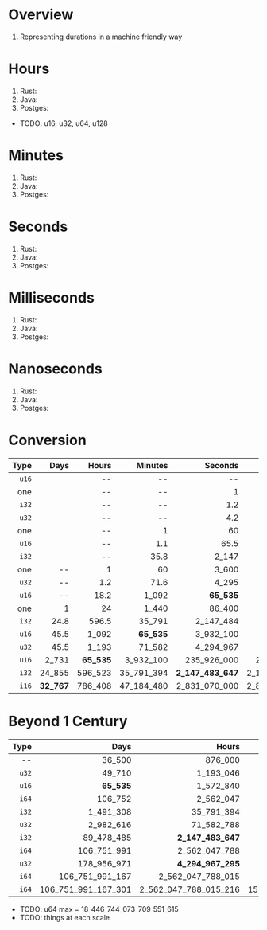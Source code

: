# Overview
1. Representing durations in a machine friendly way


# Hours
1. Rust:
1. Java:
1. Postges:

- TODO: u16, u32, u64, u128


# Minutes
1. Rust:
1. Java:
1. Postges:

# Seconds
1. Rust:
1. Java:
1. Postges:

# Milliseconds
1. Rust:
1. Java:
1. Postges:


# Nanoseconds
1. Rust:
1. Java:
1. Postges:

# Conversion
|Type|Days|Hours|Minutes|Seconds|Millis|Micros|Nanos|
|---:| ---:| ---:| ---:| ---:| ---:| ---:| ---:|
|`u16`||--|--|--|65.5|65_535|65_535_000|
|one||--|--|1|1_000|1_000_000|1_000_000_000|
|`i32`||--|--|1.2|2_147|2_147_484|**2_147_483_647**|
|`u32`||--|--|4.2|4_295|4_294_967|**4_294_967_295**|
|one||--|1|60|60_000|60_000_000|60_000_000_000|
|`u16`||--|1.1|65.5|**65_535**|65_535_000|65_535_000_000|
|`i32`||--|35.8|2_147|2_147_484|**2_147_483_647**|2_147_483_647_000|
|one|--|1|60|3_600|3_600_000|3_600_000_000|--|
|`u32`|--|1.2|71.6|4_295|4_294_967|**4_294_967_295**|--|
|`u16`|--|18.2|1_092|**65_535**|65_535_000|65_535_000_000|--|
|one|1|24|1_440|86_400|86_400_000|86_400_000_000|--|
|`i32`|24.8|596.5|35_791|2_147_484|**2_147_483_647**|2_147_483_647_000|--|
|`u16`|45.5|1_092|**65_535**|3_932_100|3_932_100_000|3_932_100_000_000|--|
|`u32`|45.5|1_193|71_582|4_294_967|**4_294_967_295**|4_294_967_295_000|--|
|`u16`|2_731|**65_535**|3_932_100|235_926_000|235_926_000_000|--|--|
|`i32`|24_855|596_523|35_791_394|**2_147_483_647**|2_147_483_647_000|--|--|
|`i16`|**32_767**|786_408|47_184_480|2_831_070_000|2_831_070_000_000|--|--|


# Beyond 1 Century
|Type|Days|Hours|Minutes|Seconds|Millis|Micros|Nanos|
|---:| ---:| ---:| ---:| ---:| ---:| ---:| ---:|
|--|36_500|876_000|52_560_000|52_560_000_000|--|--|--|
|`u32`|49_710|1_193_046|71_582_788|**4_294_967_295**|4_294_967_295_000|--|--|
|`u16`|**65_535**|1_572_840|94_370_400|5_662_220_000|--|--|--|
|`i64`|106_752|2_562_047|153_722_867|9_223_372_036|9_223_372_036_855|9_223_372_036_854_776|**9_223_372_036_854_775_807**|
|`i32`|1_491_308|35_791_394|**2_147_483_647**|128_849_018_820|128_849_018_820_000|--|--|
|`u32`|2_982_616|71_582_788|**4_294_967_295**|257_698_037_700|257_698_037_700_000|--|--|
|`i32`|89_478_485|**2_147_483_647**|128_849_018_820|--|--|--|--|
|`i64`|106_751_991|2_562_047_788|153_722_867_281|s|ms|**9_223_372_036_854_775_807**|--|
|`u32`|178_956_971|**4_294_967_295**|257_698_037_700|--|--|--|--|
|`i64`|106_751_991_167|2_562_047_788_015|153_722_867_280_913|9_223_372_036_854_776|**9_223_372_036_854_775_807**|--|--|
|`i64`|106_751_991_167_301|2_562_047_788_015_216|153_722_867_280_912_930|**9_223_372_036_854_775_807**|--|--|--|


- TODO: u64 max = 18_446_744_073_709_551_615
- TODO: things at each scale
